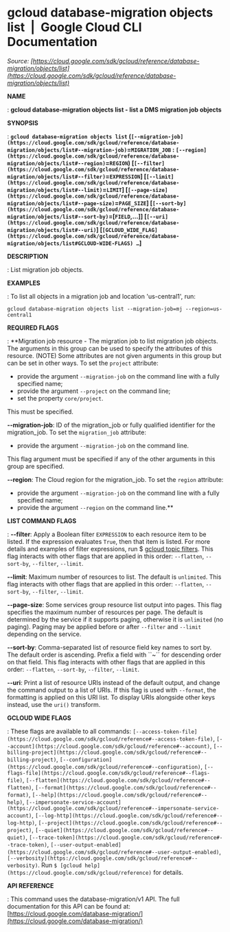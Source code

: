 # gcloud database-migration objects list  |  Google Cloud CLI Documentation

*Source: [https://cloud.google.com/sdk/gcloud/reference/database-migration/objects/list](https://cloud.google.com/sdk/gcloud/reference/database-migration/objects/list)*

**NAME**

: **gcloud database-migration objects list - list a DMS migration job objects**

**SYNOPSIS**

: **`gcloud database-migration objects list` (`[--migration-job](https://cloud.google.com/sdk/gcloud/reference/database-migration/objects/list#--migration-job)`=`MIGRATION_JOB` : `[--region](https://cloud.google.com/sdk/gcloud/reference/database-migration/objects/list#--region)`=`REGION`) [`[--filter](https://cloud.google.com/sdk/gcloud/reference/database-migration/objects/list#--filter)`=`EXPRESSION`] [`[--limit](https://cloud.google.com/sdk/gcloud/reference/database-migration/objects/list#--limit)`=`LIMIT`] [`[--page-size](https://cloud.google.com/sdk/gcloud/reference/database-migration/objects/list#--page-size)`=`PAGE_SIZE`] [`[--sort-by](https://cloud.google.com/sdk/gcloud/reference/database-migration/objects/list#--sort-by)`=[`FIELD`,…]] [`[--uri](https://cloud.google.com/sdk/gcloud/reference/database-migration/objects/list#--uri)`] [`[GCLOUD_WIDE_FLAG](https://cloud.google.com/sdk/gcloud/reference/database-migration/objects/list#GCLOUD-WIDE-FLAGS) …`]**

**DESCRIPTION**

: List migration job objects.

**EXAMPLES**

: To list all objects in a migration job and location 'us-central1', run:

```
gcloud database-migration objects list --migration-job=mj --region=us-central1
```

**REQUIRED FLAGS**

: **Migration job resource - The migration job to list migration job objects. The
arguments in this group can be used to specify the attributes of this resource.
(NOTE) Some attributes are not given arguments in this group but can be set in
other ways.
To set the `project` attribute:

- provide the argument `--migration-job` on the command line with a
fully specified name;
- provide the argument `--project` on the command line;
- set the property `core/project`.

This must be specified.

**--migration-job**:
ID of the migration_job or fully qualified identifier for the migration_job.
To set the `migration_job` attribute:

- provide the argument `--migration-job` on the command line.

This flag argument must be specified if any of the other arguments in this group
are specified.

**--region**:
The Cloud region for the migration_job.
To set the `region` attribute:

- provide the argument `--migration-job` on the command line with a
fully specified name;
- provide the argument `--region` on the command line.**

**LIST COMMAND FLAGS**

: **--filter**:
Apply a Boolean filter `EXPRESSION` to each resource item
to be listed. If the expression evaluates `True`, then that item is
listed. For more details and examples of filter expressions, run $ [gcloud topic filters](https://cloud.google.com/sdk/gcloud/reference/topic/filters). This flag
interacts with other flags that are applied in this order:
`--flatten`, `--sort-by`, `--filter`,
`--limit`.

**--limit**:
Maximum number of resources to list. The default is `unlimited`. This
flag interacts with other flags that are applied in this order:
`--flatten`, `--sort-by`, `--filter`,
`--limit`.

**--page-size**:
Some services group resource list output into pages. This flag specifies the
maximum number of resources per page. The default is determined by the service
if it supports paging, otherwise it is `unlimited` (no paging).
Paging may be applied before or after `--filter` and
`--limit` depending on the service.

**--sort-by**:
Comma-separated list of resource field key names to sort by. The default order
is ascending. Prefix a field with ``~´´ for descending order on that
field. This flag interacts with other flags that are applied in this order:
`--flatten`, `--sort-by`, `--filter`,
`--limit`.

**--uri**:
Print a list of resource URIs instead of the default output, and change the
command output to a list of URIs. If this flag is used with
`--format`, the formatting is applied on this URI list. To display
URIs alongside other keys instead, use the `uri()` transform.

**GCLOUD WIDE FLAGS**

: These flags are available to all commands: `[--access-token-file](https://cloud.google.com/sdk/gcloud/reference#--access-token-file)`,
`[--account](https://cloud.google.com/sdk/gcloud/reference#--account)`, `[--billing-project](https://cloud.google.com/sdk/gcloud/reference#--billing-project)`,
`[--configuration](https://cloud.google.com/sdk/gcloud/reference#--configuration)`,
`[--flags-file](https://cloud.google.com/sdk/gcloud/reference#--flags-file)`,
`[--flatten](https://cloud.google.com/sdk/gcloud/reference#--flatten)`, `[--format](https://cloud.google.com/sdk/gcloud/reference#--format)`, `[--help](https://cloud.google.com/sdk/gcloud/reference#--help)`, `[--impersonate-service-account](https://cloud.google.com/sdk/gcloud/reference#--impersonate-service-account)`,
`[--log-http](https://cloud.google.com/sdk/gcloud/reference#--log-http)`,
`[--project](https://cloud.google.com/sdk/gcloud/reference#--project)`, `[--quiet](https://cloud.google.com/sdk/gcloud/reference#--quiet)`, `[--trace-token](https://cloud.google.com/sdk/gcloud/reference#--trace-token)`, `[--user-output-enabled](https://cloud.google.com/sdk/gcloud/reference#--user-output-enabled)`,
`[--verbosity](https://cloud.google.com/sdk/gcloud/reference#--verbosity)`.
Run `$ [gcloud help](https://cloud.google.com/sdk/gcloud/reference)` for details.

**API REFERENCE**

: This command uses the database-migration/v1 API. The full documentation for this
API can be found at: [https://cloud.google.com/database-migration/](https://cloud.google.com/database-migration/)